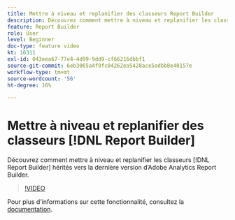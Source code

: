 ```yaml
---
title: Mettre à niveau et replanifier des classeurs Report Builder
description: Découvrez comment mettre à niveau et replanifier les classeurs Report Builder hérités vers la dernière version d’Adobe Analytics Report Builder.
feature: Report Builder
role: User
level: Beginner
doc-type: feature video
kt: 16311
exl-id: 043eea67-77e4-4d99-9dd9-cf66216dbbf1
source-git-commit: 6eb3065a4f9fc04262ea5428ace5adbb8e40157e
workflow-type: tm+mt
source-wordcount: '56'
ht-degree: 16%

---
```


# Mettre à niveau et replanifier des classeurs [!DNL Report Builder]

Découvrez comment mettre à niveau et replanifier les classeurs [!DNL Report Builder] hérités vers la dernière version d’Adobe Analytics Report Builder.

>[!VIDEO](https://video.tv.adobe.com/v/3434957/?quality=12&learn=on)

Pour plus dʼinformations sur cette fonctionnalité, consultez la [documentation](https://experienceleague.adobe.com/en/docs/analytics/analyze/report-builder/home).
